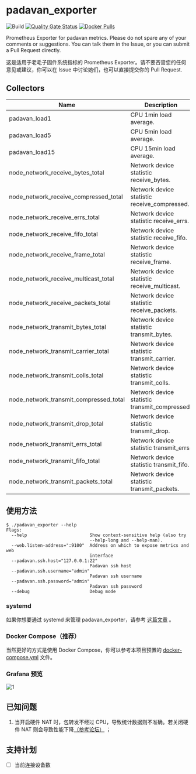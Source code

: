 # padavan_exporter
![Build](https://github.com/Bpazy/padavan_exporter/workflows/Build/badge.svg)
[![Quality Gate Status](https://sonarcloud.io/api/project_badges/measure?project=Bpazy_padavan_exporter&metric=alert_status)](https://sonarcloud.io/dashboard?id=Bpazy_padavan_exporter)
[![Docker Pulls](https://img.shields.io/docker/pulls/bpazy/padavan_exporter)](https://hub.docker.com/r/bpazy/padavan_exporter)

Prometheus Exporter for padavan metrics. Please do not spare any of your comments or suggestions. You can talk them in the Issue, or you can submit a Pull Request directly.

这是适用于老毛子固件系统指标的 Prometheus Exporter。请不要吝啬您的任何意见或建议，你可以在 Issue 中讨论她们，也可以直接提交你的 Pull Request.

## Collectors
Name     | Description
---------|-------------
padavan_load1 | CPU 1min load average. 
padavan_load5 | CPU 5min load average. 
padavan_load15 | CPU 15min load average. 
node_network_receive_bytes_total | Network device statistic receive_bytes.
node_network_receive_compressed_total | Network device statistic receive_compressed.
node_network_receive_errs_total | Network device statistic receive_errs.
node_network_receive_fifo_total | Network device statistic receive_fifo.
node_network_receive_frame_total | Network device statistic receive_frame.
node_network_receive_multicast_total | Network device statistic receive_multicast.
node_network_receive_packets_total | Network device statistic receive_packets.
node_network_transmit_bytes_total | Network device statistic transmit_bytes.
node_network_transmit_carrier_total | Network device statistic transmit_carrier.
node_network_transmit_colls_total | Network device statistic transmit_colls.
node_network_transmit_compressed_total | Network device statistic transmit_compressed.
node_network_transmit_drop_total | Network device statistic transmit_drop.
node_network_transmit_errs_total | Network device statistic transmit_errs.
node_network_transmit_fifo_total | Network device statistic transmit_fifo.
node_network_transmit_packets_total | Network device statistic transmit_packets.

## 使用方法
```shell
$ ./padavan_exporter --help
Flags:
  --help                        Show context-sensitive help (also try
                                --help-long and --help-man).
  --web.listen-address=":9100"  Address on which to expose metrics and web
                                interface
  --padavan.ssh.host="127.0.0.1:22"
                                Padavan ssh host
  --padavan.ssh.username="admin"
                                Padavan ssh username
  --padavan.ssh.password="admin"
                                Padavan ssh password
  --debug                       Debug mode
```
### systemd
如果你想要通过 systemd 来管理 padavan_exporter，请参考 [这篇文章](https://blog.csdn.net/hanziyuan08/article/details/107749078) 。
### Docker Compose（推荐）
当然更好的方式是使用 Docker Compose，你可以参考本项目预置的 [docker-compose.yml](./docker-compose.yml) 文件。

### Grafana 预览
![1](https://user-images.githubusercontent.com/9838749/89121355-c6c10700-d4f0-11ea-92db-499de60bc027.png)

## 已知问题
1. 当开启硬件 NAT 时，包转发不经过 CPU，导致统计数据则不准确。若关闭硬件 NAT 则会导致性能下降[（参考论坛）](https://www.right.com.cn/forum/thread-4043290-1-1.html) ；

## 支持计划
- [ ] 当前连接设备数
